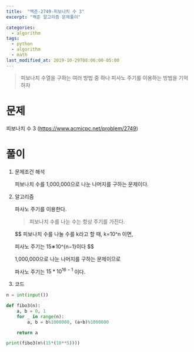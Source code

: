 ```yaml
---
title:  "백준-2749-피보나치 수 3"
excerpt: "백준 알고리즘 문제풀이"

categories:
  - algorithm
tags:
  - python
  - algorithm
  - math
last_modified_at: 2019-10-29T08:06:00-05:00
---
```

> 피보나치 수열을 구하는 여러 방법 중 하나
> 피사노 주기를 이용하는 방법을 기억하자

# 문제
피보나치 수 3 (https://www.acmicpc.net/problem/2749)

# 풀이

1. 문제조건 해석

    피보나치 수를 1,000,000으로 나눈 나머지를 구하는 문제이다.


2. 알고리즘

    파사노 주기를 이용한다.

    > 피보나치 수를 나눈 수는 항상 주기를 가진다. 

    $$
    피보나치 수를 나눌 수를 k라고 할 때, k=10^n 이면, 
    
    피사노 주기는 15∗10^{n−1}이다
    $$

    1,000,000으로 나눈 나머지를 구하는 문제이므로 

    파사노 주기는 $15*10^{16-1}$ 이다.

3. 코드
```python
n = int(input())

def fibo3(n):
    a, b = 0, 1
    for _ in range(n):
        a, b = b%1000000, (a+b)%1000000

    return a 

print(fibo3(n%(15*(10**5))))
```